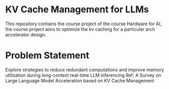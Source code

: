 # KV Cache Management for LLMs
This repository contains the course project of the course Hardware for AI, the course project aims to optimize the kv caching for a particular arch accelerator design.

# Problem Statement
Explore strategies to reduce redundant computations and improve memory utilization during long-context real-time LLM inferencing
Ref: A Survey on Large Language Model
Acceleration based on KV Cache Management

